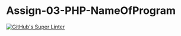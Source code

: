 # Assign-03-PHP-NameOfProgram
[![GitHub's Super Linter](https://github.com/ICS20-Programming-SavyonM/Assign-03-PHP-NameOfProgram/workflows/GitHub's%20Super%20Linter/badge.svg)](https://github.com/ICS20-Programming-SavyonM/Assign-03-PHP-NameOfProgram/actions)